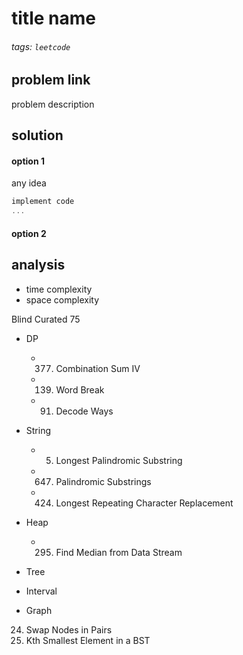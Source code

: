# title name

###### tags: `leetcode` 
## problem link
problem description


## solution

#### option 1
any idea

```cpp
implement code
...

```
#### option 2
## analysis
- time complexity
- space complexity

 
Blind Curated 75
- DP
    - 377. Combination Sum IV
    - 139. Word Break
    - 91. Decode Ways
- String 
    - 5. Longest Palindromic Substring
    - 647. Palindromic Substrings
    - 424. Longest Repeating Character Replacement
- Heap
    - 295. Find Median from Data Stream

- Tree
- Interval
- Graph

24. Swap Nodes in Pairs
230. Kth Smallest Element in a BST
